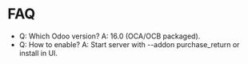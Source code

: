 # FAQ

- Q: Which Odoo version? A: 16.0 (OCA/OCB packaged).
- Q: How to enable? A: Start server with --addon purchase_return or install in UI.
